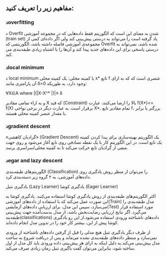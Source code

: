 ## مفاهیم زیر را تعریف کنید:

### دoverfitting

د Overfit شدن به معنای این است که الگوریتم فقط داده‌هایی که در مجموعه آموزشی (train set) یاد گرفته است را می‌تواند به درستی پیش‌بینی کند ولی اگر داده‌ای کمی از مجموعه‌ی آموزشی فاصله داشته باشد، الگوریتمی که Overfit شده باشد، نمی‌تواند به درستی پاسخی برای این داده‌های جدید پیدا کند و آن‌ها را با اشتباهِ زیادی طبقه‌بندی می کند.

### دlocal minimum

د local minimum یا کمینه محلی: یک کمینه محلی x* تابع f عنصری است که که به ازای آن پارامتری مانند δ>0 وجود دارد، به طوریکه:

∀X∈A where |(|X-X^* |)|≤ δ

و به ازاء تمامی مقادیر X که قید (Constraint) بالا را ارضا می‌کنند، عبارت f(X*)<= f(X) برقرار است. به عبارت دیگر در برخی نواحی X*، تمام مقادیر تابع f، بزرگتر یا برابر با مقدار عنصر کمینه محلی هستند.

### دgradient descent

«گرادیان کاهشی» (Gradient Descent) یک الگوریتم بهینه‌سازی برای پیدا کردن کمینه یک تابع است. در این الگوریتم کار با یک نقطه تصادفی روی تابع آغاز می‌شود و روی جهت منفی از گرادیان تابع حرکت می‌کند تا به کمینه محلی/سراسری برسد.

### دegar and lazy descent


الگوریتم‌های طبقه‌بندی (Classification) را می‌توان از منظر روش یادگیری روی داده‌های آموزشی، به ۲ گروه زیر دسته‌بندی کرد.

یادگیری تنبل (Lazy Learner)
یادگیری کوشا (Eager Learner)

اکثر الگوریتم‌های طبقه‌بندی از روش یادگیری کوشا استفاده می‌کنند. یادگیری کوشا به این صورت عمل می‌کند که با استفاده از داده‌های آموزشی(Train) مدل طبقه‌بندی را می‌سازد، سپس این مدل، برای ارزیابی داده‌های آزمایشی(Test) مورد استفاده قرار می‌گیرد. اگر نتایج ارزیابی رضایت‌بخش باشد، از مدل بدست‌آمده جهت پیش‌بینی طبقه‌بند(classifications) داده‌های ناشناخته ورودی استفاده می‌شود.از این رو یادگیری کوشا پیش از این، بیشتر کار خود را در تدوین مدل انجام داده‌اند.

از طرف دیگر یادگیری تنبل هیچ مدلی را قبل از گرفتن داده‌های ناشناخته از ورودی نمی‌سازد و منتظر داده‌های طبقه‌بندی نشده می‌ماند و پس از دریافت شروع به ساخت مدل پیش‌بینی می‌کند.به دلیل اینکه به ازای هر پیش‌بینی داده ورودی باید کل مدل از اول ساخته شود، بنابراین می‌توان گفت یاگیری تنبل زمان زیادی صرف می‌کند.

